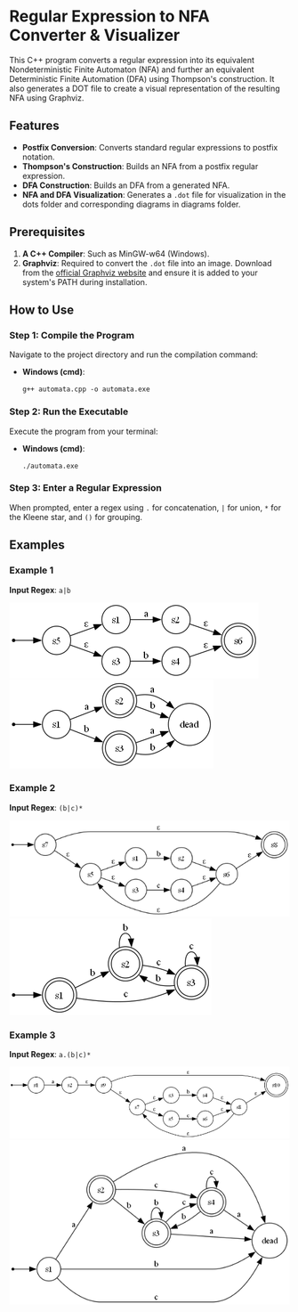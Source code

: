 # Regular Expression to NFA Converter & Visualizer

This C++ program converts a regular expression into its equivalent Nondeterministic Finite Automaton (NFA) and further an equivalent Deterministic Finite Automation (DFA) using Thompson's construction. It also generates a DOT file to create a visual representation of the resulting NFA using Graphviz.

## Features

* **Postfix Conversion**: Converts standard regular expressions to postfix notation.
* **Thompson's Construction**: Builds an NFA from a postfix regular expression.
* **DFA Construction**: Builds an DFA from a generated NFA.
* **NFA and DFA Visualization**: Generates a `.dot` file for visualization in the dots folder and corresponding diagrams in diagrams folder.

## Prerequisites

1.  **A C++ Compiler**: Such as MinGW-w64 (Windows).
2.  **Graphviz**: Required to convert the `.dot` file into an image. Download from the [official Graphviz website](https://graphviz.org/download/) and ensure it is added to your system's PATH during installation.

## How to Use

### Step 1: Compile the Program
Navigate to the project directory and run the compilation command:

* **Windows (cmd)**:
    ```
    g++ automata.cpp -o automata.exe
    ```

### Step 2: Run the Executable
Execute the program from your terminal:

* **Windows (cmd)**:
    ```
    ./automata.exe
    ```

### Step 3: Enter a Regular Expression
When prompted, enter a regex using `.` for concatenation, `|` for union, `*` for the Kleene star, and `()` for grouping.

## Examples

### Example 1
**Input Regex**: `a|b`

![NFA for a|b](examples/nfa1.png)
![DFA for a|b](examples/dfa1.png)

### Example 2
**Input Regex**: `(b|c)*`

![NFA for (b|c)*](examples/nfa2.png)
![DFA for (b|c)*](examples/dfa2.png)

### Example 3
**Input Regex**: `a.(b|c)*`

![NFA for a.(b|c)*](examples/nfa3.png)
![DFA for a.(b|c)*](examples/dfa3.png)